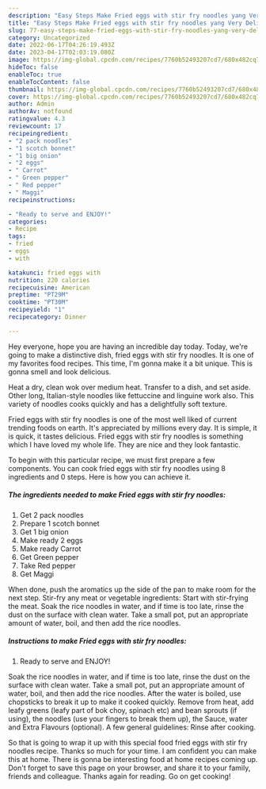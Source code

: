 ```yaml
---
description: "Easy Steps Make Fried eggs with stir fry noodles yang Very Delicious"
title: "Easy Steps Make Fried eggs with stir fry noodles yang Very Delicious"
slug: 77-easy-steps-make-fried-eggs-with-stir-fry-noodles-yang-very-delicious
category: Uncategorized
date: 2022-06-17T04:26:19.493Z
date: 2023-04-17T02:03:19.080Z
image: https://img-global.cpcdn.com/recipes/7760b52493207cd7/680x482cq70/fried-eggs-with-stir-fry-noodles-recipe-main-photo.jpg
hideToc: false
enableToc: true
enableTocContent: false
thumbnail: https://img-global.cpcdn.com/recipes/7760b52493207cd7/680x482cq70/fried-eggs-with-stir-fry-noodles-recipe-main-photo.jpg
cover: https://img-global.cpcdn.com/recipes/7760b52493207cd7/680x482cq70/fried-eggs-with-stir-fry-noodles-recipe-main-photo.jpg
author: Admin
authorAv: notfound
ratingvalue: 4.3
reviewcount: 17
recipeingredient:
- "2 pack noodles"
- "1 scotch bonnet"
- "1 big onion"
- "2 eggs"
- " Carrot"
- " Green pepper"
- " Red pepper"
- " Maggi"
recipeinstructions:

- "Ready to serve and ENJOY!"
categories:
- Recipe
tags:
- fried
- eggs
- with

katakunci: fried eggs with 
nutrition: 220 calories
recipecuisine: American
preptime: "PT29M"
cooktime: "PT30M"
recipeyield: "1"
recipecategory: Dinner

---
```



Hey everyone, hope you are having an incredible day today. Today, we're going to make a distinctive dish, fried eggs with stir fry noodles. It is one of my favorites food recipes. This time, I'm gonna make it a bit unique. This is gonna smell and look delicious.

Heat a dry, clean wok over medium heat. Transfer to a dish, and set aside. Other long, Italian-style noodles like fettuccine and linguine work also. This variety of noodles cooks quickly and has a delightfully soft texture.

Fried eggs with stir fry noodles is one of the most well liked of current trending foods on earth. It's appreciated by millions every day. It is simple, it is quick, it tastes delicious. Fried eggs with stir fry noodles is something which I have loved my whole life. They are nice and they look fantastic.


To begin with this particular recipe, we must first prepare a few components. You can cook fried eggs with stir fry noodles using 8 ingredients and 0 steps. Here is how you can achieve it.

<!--inarticleads1-->

##### The ingredients needed to make Fried eggs with stir fry noodles:

1. Get 2 pack noodles
1. Prepare 1 scotch bonnet
1. Get 1 big onion
1. Make ready 2 eggs
1. Make ready  Carrot
1. Get  Green pepper
1. Take  Red pepper
1. Get  Maggi


When done, push the aromatics up the side of the pan to make room for the next step. Stir-fry any meat or vegetable ingredients: Start with stir-frying the meat. Soak the rice noodles in water, and if time is too late, rinse the dust on the surface with clean water. Take a small pot, put an appropriate amount of water, boil, and then add the rice noodles. 

<!--inarticleads2-->

##### Instructions to make Fried eggs with stir fry noodles:


1. Ready to serve and ENJOY!

Soak the rice noodles in water, and if time is too late, rinse the dust on the surface with clean water. Take a small pot, put an appropriate amount of water, boil, and then add the rice noodles. After the water is boiled, use chopsticks to break it up to make it cooked quickly. Remove from heat, add leafy greens (leafy part of bok choy, spinach etc) and bean sprouts (if using), the noodles (use your fingers to break them up), the Sauce, water and Extra Flavours (optional). A few general guidelines: Rinse after cooking. 

So that is going to wrap it up with this special food fried eggs with stir fry noodles recipe. Thanks so much for your time. I am confident you can make this at home. There is gonna be interesting food at home recipes coming up. Don't forget to save this page on your browser, and share it to your family, friends and colleague. Thanks again for reading. Go on get cooking!
